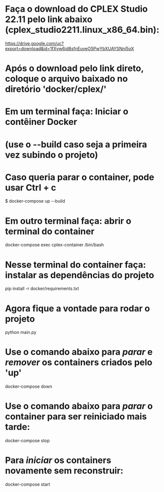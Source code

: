 # Faça o download do CPLEX Studio 22.11 pelo link abaixo (cplex_studio2211.linux_x86_64.bin):
https://drive.google.com/uc?export=download&id=1fXyw6id8sfnEuveO5PwYbXUAYSNnl5oX
# Após o download pelo link direto, coloque o arquivo baixado no diretório 'docker/cplex/'

# Em um terminal faça: Iniciar o contêiner Docker
# (use o --build caso seja a primeira vez subindo o projeto) 
# Caso queria parar o container, pode usar Ctrl + c
$ docker-compose up --build

# Em outro terminal faça: abrir o terminal do container 
docker-compose exec cplex-container /bin/bash

# Nesse terminal do container faça: instalar as dependências do projeto
pip install -r docker/requirements.txt

# Agora fique a vontade para rodar o projeto
python main.py

# Use o comando abaixo para *parar* e *remover* os containers criados pelo 'up'
docker-compose down

# Use o comando abaixo para *parar* o container para ser reiniciado mais tarde:
docker-compose stop

# Para *iniciar* os containers novamente sem reconstruir:
docker-compose start
